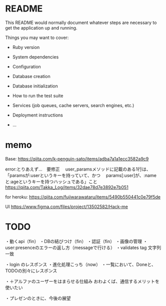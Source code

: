 # README

This README would normally document whatever steps are necessary to get the
application up and running.

Things you may want to cover:

* Ruby version

* System dependencies

* Configuration

* Database creation

* Database initialization

* How to run the test suite

* Services (job queues, cache servers, search engines, etc.)

* Deployment instructions

* ...

# memo

Base:
https://qiita.com/k-penguin-sato/items/adba7a1a1ecc3582a9c9

error:とりあえず…　要修正
　user_paramsメソッドに記載のある1行は、
「paramsが:userというキーを持っていて、かつ
　params[:user]が、:nameと:ageというキーを持つハッシュである」こと
https://qiita.com/Takka_Log/items/32dae78d7e3892e7b051

for heroku:
https://qiita.com/fujiwarawataru/items/5490b550441c0e79f5de

UI
https://www.figma.com/files/project/13502582/Hack-me

# TODO
・動くapi（fin）
・DBの結びつけ（fin）
・認証（fin）
・画像の管理
・user:presenceのエラーの返し方（messageで行ける）
・validates tag 文字列一致

・login のレスポンス
・進化処理こっち（now）
・一覧において、Doneと、TODOの別々にレスポンス


・＋アルファのユーザーをはまらせる仕組み
    おわよくば、通信するメリットを使いたい

・プレゼンのときに、今後の展望

